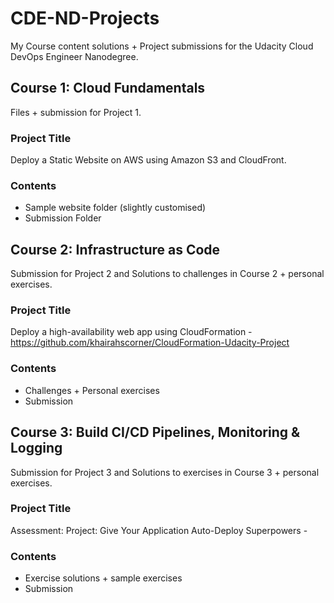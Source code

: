 # CDE-ND-Projects
My Course content solutions + Project submissions for the Udacity Cloud DevOps Engineer Nanodegree.

## Course 1: Cloud Fundamentals
Files + submission for Project 1.

### Project Title
Deploy a Static Website on AWS using Amazon S3 and CloudFront.

### Contents
- Sample website folder (slightly customised)
- Submission Folder

## Course 2: Infrastructure as Code
Submission for Project 2 and Solutions to challenges in Course 2 + personal exercises.

### Project Title
Deploy a high-availability web app using CloudFormation - https://github.com/khairahscorner/CloudFormation-Udacity-Project

### Contents
- Challenges + Personal exercises
- Submission

## Course 3: Build CI/CD Pipelines, Monitoring & Logging
Submission for Project 3 and Solutions to exercises in Course 3 + personal exercises.

### Project Title
Assessment: Project: Give Your Application Auto-Deploy Superpowers - 

### Contents
- Exercise solutions + sample exercises
- Submission
